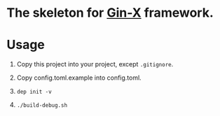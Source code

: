 # The skeleton for [Gin-X](https://github.com/hhxsv5/gin-x) framework.

# Usage

1. Copy this project into your project, except `.gitignore`.

2. Copy config.toml.example into config.toml.

3. `dep init -v`

4. `./build-debug.sh`